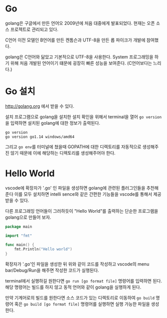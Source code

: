 # Go

golang은 구글에서 만든 언어오 2009년에 처음 대중에게 발표되었다. 현재는 오픈 소스 프로젝트로 관리되고 있다.

C언어 이전 모델인 B언어를 만든 켄톰슨과 UTF-8을 만든 롭 파이크가 개발에 참여했다.

golang은 C언어와 닮았고 기본적으로 UTF-8을 사용한다. System 프로그래밍을 하기 위해 처음 개발된 언어이기 떄문에 굉장히 빠른 성능을 보여준다. (C언어보다는 느리다.)

# Go 설치

http://golang.org 에서 받을 수 있다.

설치 프로그램으로 golang을 설치한 설치 확인을 위해서 terminal을 열어 `go version`을 입력하면 설치된 golang에 대한 정보가 출력된다.

```terminal
go version
go version go1.14 windows/amd64
```

그리고 `go env`를 터미널에 쳤을때 GOPATH에 대한 디렉토리를 자동적으로 생성해주진 않기 때문에 이에 해당하는 디렉토리를 생성해주어야 한다.

# Hello World

vscode에 확장자가 '.go' 인 파일을 생성하면 golang에 관련된 플러그인들을 추천해준다 이를 모두 설치하면 intelli sence와 같은 간편한 기능들을 vscode를 통해서 제공 받을 수 있다.

다른 프로그래밍 언어들이 그러하듯이 "Hello World"를 출력하는 단순한 프로그램을 golang으로 만들어 보자.

```go
package main

import "fmt"

func main() {
	fmt.Println("Hello world")
}

```

확장자가 '.go'인 파일을 생성한 뒤 위와 같이 코드를 작성하고 vscode의 menu bar/Debug/Run을 해주면 작성한 코드가 실행된다.

terminal에서 실행하길 원한다면 `go run [go format file]` 명령어를 입력하면 된다. 해당 명령어는 빌드를 하지 않고 동적 언어와 같이 golang을 실행하게 된다.

만약 기계어로의 빌드를 원한다면 소스 코드가 있는 디렉토리로 이동하여 `go build` 명령어 혹은 `go build [go format file]` 명령어를 실행하면 실행 가능한 파일을 생성한다.